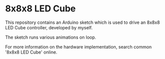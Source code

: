 # 8x8x8 LED Cube

This repository contains an Arduino sketch which is used to drive an 8x8x8 LED Cube controller, developed by myself.

The sketch runs various animations on loop.

For more information on the hardware implementation, search common '8x8x8 LED Cube' online.
